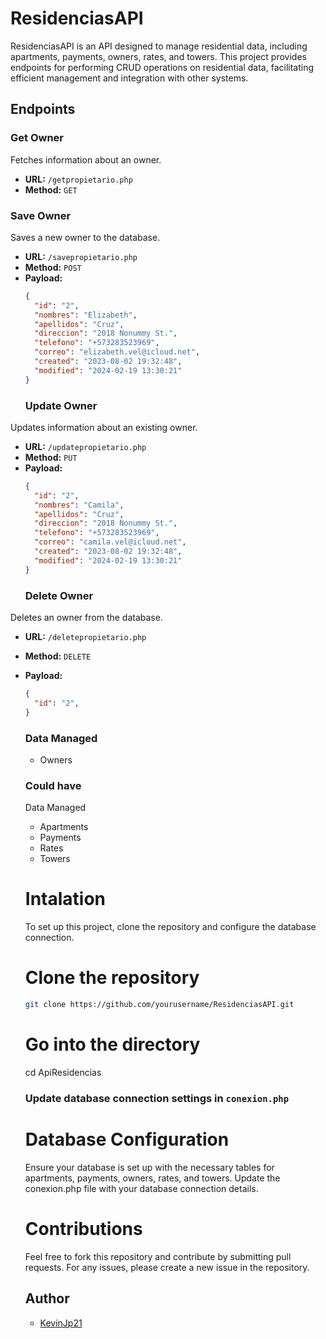 # ResidenciasAPI

ResidenciasAPI is an API designed to manage residential data, including apartments, payments, owners, rates, and towers. This project provides endpoints for performing CRUD operations on residential data, facilitating efficient management and integration with other systems.

## Endpoints

### Get Owner
Fetches information about an owner.

- **URL:** `/getpropietario.php`
- **Method:** `GET`

### Save Owner
Saves a new owner to the database.

- **URL:** `/savepropietario.php`
- **Method:** `POST`
- **Payload:**
  ```json
  {
    "id": "2",
    "nombres": "Elizabeth",
    "apellidos": "Cruz",
    "direccion": "2018 Nonummy St.",
    "telefono": "+573283523969",
    "correo": "elizabeth.vel@icloud.net",
    "created": "2023-08-02 19:32:48",
    "modified": "2024-02-19 13:30:21"
  }
  ```
  ### Update Owner
Updates information about an existing owner.

- **URL:** `/updatepropietario.php`
- **Method:** `PUT`
- **Payload:**
  ```json
  {
    "id": "2",
    "nombres": "Camila",
    "apellidos": "Cruz",
    "direccion": "2018 Nonummy St.",
    "telefono": "+573283523969",
    "correo": "camila.vel@icloud.net",
    "created": "2023-08-02 19:32:48",
    "modified": "2024-02-19 13:30:21"
  }
  ```
    ### Delete Owner
Deletes an owner from the database.

- **URL:** `/deletepropietario.php`
- **Method:** `DELETE`
- **Payload:**
  ```json
  {
    "id": "2",
  }
  ```
  ### Data Managed
  - Owners
  ### Could have
  Data Managed
  - Apartments
  - Payments
  - Rates
  - Towers
  # Intalation
  To set up this project, clone the repository and configure the database connection.
  
  # Clone the repository
    ```Bash
    git clone https://github.com/yourusername/ResidenciasAPI.git
    ```
  # Go into the directory
  cd ApiResidencias

  ### Update database connection settings in `conexion.php`

  # Database Configuration
  Ensure your database is set up with the necessary tables for apartments, payments, owners, rates, and towers. Update the conexion.php file with your database connection details.

  # Contributions
  Feel free to fork this repository and contribute by submitting pull requests. For any issues, please create a new issue in the repository.

  ## Author
  - [KevinJp21](https://github.com/KevinJp21)
  
